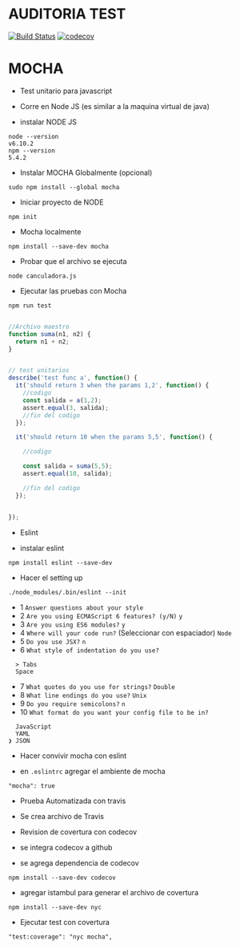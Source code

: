 # AUDITORIA TEST
[![Build Status](https://travis-ci.org/claudioDcv/AuditoriaTrabajo.svg?branch=master)](https://travis-ci.org/claudioDcv/AuditoriaTrabajo) [![codecov](https://codecov.io/gh/claudioDcv/AuditoriaTrabajo/branch/master/graph/badge.svg)](https://codecov.io/gh/claudioDcv/AuditoriaTrabajo)

# MOCHA
- Test unitario para javascript
- Corre en Node JS (es similar a la maquina virtual de java)



- instalar NODE JS
```
node --version
v6.10.2
npm --version
5.4.2
```
- Instalar MOCHA Globalmente (opcional)
```
sudo npm install --global mocha
```
- Iniciar proyecto de NODE
```
npm init
```

- Mocha localmente
```
npm install --save-dev mocha
```


- Probar que el archivo se ejecuta
```
node canculadora.js
```

- Ejecutar las pruebas con Mocha
```
npm run test
```


```javascript

//Archivo maestro
function suma(n1, n2) {
  return n1 + n2;
}


// test unitarios
describe('test func a', function() {
  it('should return 3 when the params 1,2', function() {
    //codigo
    const salida = a(1,2);
    assert.equal(3, salida);
    //fin del codigo
  });

  it('should return 10 when the params 5,5', function() {

    //codigo

    const salida = suma(5,5);
    assert.equal(10, salida);

    //fin del codigo
  });


});
```



- Eslint

- instalar eslint
```
npm install eslint --save-dev
```
- Hacer el setting up
```
./node_modules/.bin/eslint --init
```

- 1 `Answer questions about your style`
- 2 `Are you using ECMAScript 6 features? (y/N)`
`y`
- 3 `Are you using ES6 modules?`
`y`
- 4 `Where will your code run?` (Seleccionar con espaciador)
`Node`
- 5 `Do you use JSX?`
`n`
- 6 `What style of indentation do you use?`
```
  > Tabs
  Space
```
- 7 `What quotes do you use for strings?`
`Double`
- 8 `What line endings do you use?`
`Unix`
- 9 `Do you require semicolons?`
`n`
- 10 `What format do you want your config file to be in?`
```
  JavaScript
  YAML
❯ JSON
```



- Hacer convivir mocha con eslint

- en `.eslintrc` agregar el ambiente de mocha
```
"mocha": true
```

- Prueba Automatizada con travis

- Se crea archivo de Travis


- Revision de covertura con codecov
- se integra codecov a github
- se agrega dependencia de codecov
```
npm install --save-dev codecov
```
- agregar istambul para generar el archivo de covertura
```
npm install --save-dev nyc
```
- Ejecutar test con covertura
```
"test:coverage": "nyc mocha",
```
